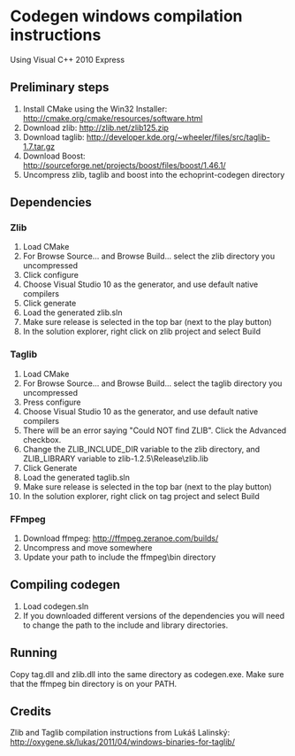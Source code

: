 # Codegen windows compilation instructions

Using Visual C++ 2010 Express

## Preliminary steps

1. Install CMake using the Win32 Installer: http://cmake.org/cmake/resources/software.html 
2. Download zlib: http://zlib.net/zlib125.zip
3. Download taglib: http://developer.kde.org/~wheeler/files/src/taglib-1.7.tar.gz
4. Download Boost: http://sourceforge.net/projects/boost/files/boost/1.46.1/
5. Uncompress zlib, taglib and boost into the echoprint-codegen directory

## Dependencies

### Zlib

1. Load CMake
2. For Browse Source... and Browse Build... select the zlib directory you uncompressed
3. Click configure
4. Choose Visual Studio 10 as the generator, and use default native compilers
5. Click generate
6. Load the generated zlib.sln
7. Make sure release is selected in the top bar (next to the play button)
8. In the solution explorer, right click on zlib project and select Build

### Taglib

1. Load CMake
2. For Browse Source... and Browse Build... select the taglib directory you uncompressed
3. Press configure
4. Choose Visual Studio 10 as the generator, and use default native compilers
5. There will be an error saying "Could NOT find ZLIB". Click the Advanced checkbox.
6. Change the ZLIB_INCLUDE_DIR variable to the zlib directory, and ZLIB_LIBRARY variable to zlib-1.2.5\Release\zlib.lib
7. Click Generate
8. Load the generated taglib.sln
9. Make sure release is selected in the top bar (next to the play button)
10. In the solution explorer, right click on tag project and select Build

### FFmpeg

1. Download ffmpeg: http://ffmpeg.zeranoe.com/builds/
3. Uncompress and move somewhere
4. Update your path to include the ffmpeg\bin directory

## Compiling codegen

1. Load codegen.sln
2. If you downloaded different versions of the dependencies you will need to change the path to the include and library directories.

 
## Running

Copy tag.dll and zlib.dll into the same directory as codegen.exe. Make sure that the ffmpeg bin directory is on your PATH.

## Credits

Zlib and Taglib compilation instructions from Lukáš Lalinský: http://oxygene.sk/lukas/2011/04/windows-binaries-for-taglib/